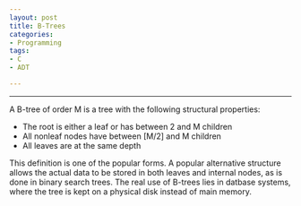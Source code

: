 ```yaml
---
layout: post
title: B-Trees
categories:
- Programming
tags:
- C
- ADT

---
```



---


A B-tree of order M is a tree with the following structural properties:

- The root is either a leaf or has between 2 and M children
- All nonleaf nodes have between [M/2] and M children
- All leaves are at the same depth

This definition is one of the popular forms. A popular alternative structure allows the actual data to be stored in both leaves and internal nodes, as is done in binary search trees. The real use of B-trees lies in datbase systems, where the tree is kept on a physical disk instead of main memory.
